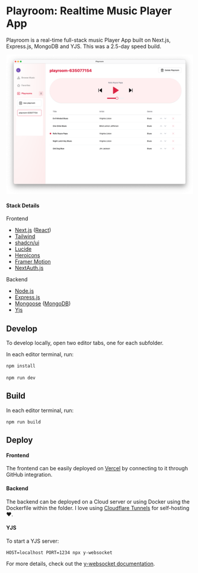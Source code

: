 # Playroom: Realtime Music Player App

 Playroom is a real-time full-stack music Player App built on Next.js, Express.js, MongoDB and YJS. This was a 2.5-day speed build.

![](https://github.com/mattelim/playroom-realtime-music/blob/main/screenshot_playroom.png)

#### Stack Details

Frontend

- [Next.js](https://nextjs.org/) ([React](https://react.dev/))
- [Tailwind](https://tailwindcss.com/)
- [shadcn/ui](https://ui.shadcn.com/)
- [Lucide](https://lucide.dev/)
- [Heroicons](https://heroicons.com/)
- [Framer Motion](https://www.framer.com/motion/)
- [NextAuth.js](https://next-auth.js.org/)

Backend

- [Node.js](https://nodejs.org/en)
- [Express.js](https://expressjs.com/)
- [Mongoose](https://mongoosejs.com/) ([MongoDB](https://www.mongodb.com/))
- [Yjs](https://docs.yjs.dev/)

## Develop

To develop locally, open two editor tabs, one for each subfolder.

In each editor terminal, run:

```
npm install

npm run dev
```

## Build

In each editor terminal, run:

```
npm run build
```

## Deploy

#### Frontend

The frontend can be easily deployed on [Vercel](https://vercel.com/) by connecting to it through GitHub integration.

#### Backend

The backend can be deployed on a Cloud server or using Docker using the Dockerfile within the folder. I love using [Cloudflare Tunnels](https://www.cloudflare.com/en-gb/products/tunnel/) for self-hosting ❤️.

#### YJS

To start a YJS server:

```
HOST=localhost PORT=1234 npx y-websocket
```

For more details, check out the [y-websocket documentation](https://github.com/yjs/y-websocket).
